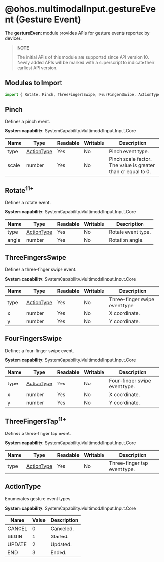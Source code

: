 # @ohos.multimodalInput.gestureEvent (Gesture Event)

The **gestureEvent** module provides APIs for gesture events reported by devices.

>  **NOTE**
>
> The initial APIs of this module are supported since API version 10. Newly added APIs will be marked with a superscript to indicate their earliest API version.

## Modules to Import

```js
import { Rotate, Pinch, ThreeFingersSwipe, FourFingersSwipe, ActionType } from '@kit.InputKit';
```

## Pinch

Defines a pinch event.

**System capability**: SystemCapability.MultimodalInput.Input.Core

| Name            | Type       | Readable  | Writable  | Description                                      |
| -------------- | ----------- | ---- | ---- | ---------------------------------------- |
| type         | [ActionType](#actiontype)   | Yes   | No   | Pinch event type.                                  |
| scale        | number      | Yes   | No   | Pinch scale factor. The value is greater than or equal to 0.                            |

## Rotate<sup>11+</sup>

Defines a rotate event.

**System capability**: SystemCapability.MultimodalInput.Input.Core

| Name            | Type       | Readable  | Writable  | Description                                      |
| -------------- | ----------- | ---- | ---- | ---------------------------------------- |
| type | [ActionType](#actiontype)   | Yes   | No   | Rotate event type.                                  |
| angle | number      | Yes   | No   | Rotation angle.                            |

## ThreeFingersSwipe

Defines a three-finger swipe event.

**System capability**: SystemCapability.MultimodalInput.Input.Core

| Name            | Type       | Readable  | Writable  | Description                                      |
| -------------- | ----------- | ---- | ---- | ---------------------------------------- |
| type         | [ActionType](#actiontype)   | Yes   | No   | Three-finger swipe event type.                                  |
| x        | number      | Yes   | No   | X coordinate.                            |
| y        | number      | Yes   | No   | Y coordinate.                            |

## FourFingersSwipe

Defines a four-finger swipe event.

**System capability**: SystemCapability.MultimodalInput.Input.Core

| Name            | Type       | Readable  | Writable  | Description                                      |
| -------------- | ----------- | ---- | ---- | ---------------------------------------- |
| type         | [ActionType](#actiontype)   | Yes   | No   | Four-finger swipe event type.                                  |
| x        | number      | Yes   | No   | X coordinate.                            |
| y        | number      | Yes   | No   | Y coordinate.                            |

## ThreeFingersTap<sup>11+</sup>

Defines a three-finger tap event.

**System capability**: SystemCapability.MultimodalInput.Input.Core

| Name              | Type                     | Readable| Writable| Description            |
| ------------------ | ------------------------- | ---- | ---- | ---------------- |
| type | [ActionType](#actiontype) | Yes  | No  | Three-finger tap event type.|

## ActionType

Enumerates gesture event types.

**System capability**: SystemCapability.MultimodalInput.Input.Core

| Name       | Value | Description            |
| ----------- | --- | --------------- |
| CANCEL      | 0   | Canceled.            |
| BEGIN       | 1   | Started.        |
| UPDATE      | 2   | Updated.        |
| END         | 3   | Ended.        |
